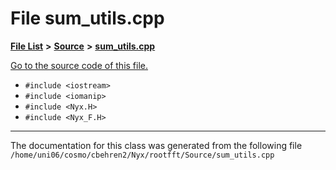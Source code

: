 
# File sum\_utils.cpp


[**File List**](files.md) **>** [**Source**](dir_74389ed8173ad57b461b9d623a1f3867.md) **>** [**sum\_utils.cpp**](sum__utils_8cpp.md)

[Go to the source code of this file.](sum__utils_8cpp_source.md)



* `#include <iostream>`
* `#include <iomanip>`
* `#include <Nyx.H>`
* `#include <Nyx_F.H>`
























------------------------------
The documentation for this class was generated from the following file `/home/uni06/cosmo/cbehren2/Nyx/rootfft/Source/sum_utils.cpp`